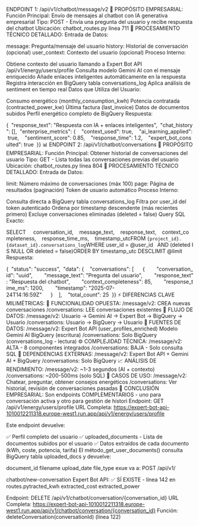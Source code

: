 ENDPOINT 1: /api/v1/chatbot/message/v2
🎯 PROPÓSITO EMPRESARIAL:
Función Principal: Envío de mensajes al chatbot con IA generativa empresarial
Tipo: POST - Envía una pregunta del usuario y recibe respuesta del chatbot
Ubicación: chatbot_routes.py línea 711
🔧 PROCESAMIENTO TÉCNICO DETALLADO:
Entrada de Datos:

message: Pregunta/mensaje del usuario
history: Historial de conversación (opcional)
user_context: Contexto del usuario (opcional)
Proceso Interno:

Obtiene contexto del usuario llamando a Expert Bot API /api/v1/energy/users/profile
Consulta modelo Gemini AI con el mensaje enriquecido
Añade enlaces inteligentes automáticamente en la respuesta
Registra interacción en BigQuery tabla conversations_log
Aplica análisis de sentiment en tiempo real
Datos que Utiliza del Usuario:

Consumo energético (monthly_consumption_kwh)
Potencia contratada (contracted_power_kw)
Última factura (last_invoice)
Datos de documentos subidos
Perfil energético completo de BigQuery
Respuesta:

{  "response_text": "Respuesta con IA + enlaces inteligentes",  "chat_history": [],  "enterprise_metrics": {    "context_used": true,    "ai_learning_applied": true,    "sentiment_score": 0.85,    "response_time": 1.2,    "expert_bot_consulted": true  }}
📊 ENDPOINT 2: /api/v1/chatbot/conversations
🎯 PROPÓSITO EMPRESARIAL:
Función Principal: Obtener historial de conversaciones del usuario
Tipo: GET - Lista todas las conversaciones previas del usuario
Ubicación: chatbot_routes.py línea 804
🔧 PROCESAMIENTO TÉCNICO DETALLADO:
Entrada de Datos:

limit: Número máximo de conversaciones (máx 100)
page: Página de resultados (paginación)
Token de usuario automático
Proceso Interno:

Consulta directa a BigQuery tabla conversations_log
Filtra por user_id del token autenticado
Ordena por timestamp descendente (más recientes primero)
Excluye conversaciones eliminadas (deleted = false)
Query SQL Exacto:

SELECT     conversation_id,    message_text,    response_text,    context_completeness,    response_time_ms,    timestamp_utcFROM `{project_id}.{dataset_id}.conversations_log`WHERE user_id = @user_id   AND (deleted IS NULL OR deleted = false)ORDER BY timestamp_utc DESCLIMIT @limit
Respuesta:

{  "status": "success",  "data": {    "conversations": [      {        "conversation_id": "uuid",        "message_text": "Pregunta del usuario",        "response_text": "Respuesta del chatbot",        "context_completeness": 85,        "response_time_ms": 1200,        "timestamp": "2025-07-24T14:16:59Z"      }    ],    "total_count": 25  }}
⚡ DIFERENCIAS CLAVE MILIMÉTRICAS:
🎯 FUNCIONALIDAD OPUESTA:
/message/v2: CREA nuevas conversaciones
/conversations: LEE conversaciones existentes
🔄 FLUJO DE DATOS:
/message/v2: Usuario → Gemini AI → Expert Bot → BigQuery → Usuario
/conversations: Usuario → BigQuery → Usuario
💾 FUENTES DE DATOS:
/message/v2:
Expert Bot API (user_profiles_enriched)
Modelo Gemini AI
BigQuery (escritura)
/conversations:
Solo BigQuery (conversations_log - lectura)
⚙️ COMPLEJIDAD TÉCNICA:
/message/v2: ALTA - 8 componentes integrados
/conversations: BAJA - Solo consulta SQL
🔗 DEPENDENCIAS EXTERNAS:
/message/v2: Expert Bot API + Gemini AI + BigQuery
/conversations: Solo BigQuery
📈 ANÁLISIS DE RENDIMIENTO:
/message/v2: ~1-3 segundos (AI + contexto)
/conversations: ~200-500ms (solo SQL)
🎯 CASOS DE USO:
/message/v2: Chatear, preguntar, obtener consejos energéticos
/conversations: Ver historial, revisión de conversaciones pasadas
🏢 CONCLUSIÓN EMPRESARIAL: Son endpoints COMPLEMENTARIOS - uno para conversación activa y otro para gestión de histori
Endpoint: GET /api/v1/energy/users/profile
URL Completa: <https://expert-bot-api-1010012211318.europe-west1.run.app/api/v1/energy/users/profile>

Este endpoint devuelve:

✅ Perfil completo del usuario
✅ uploaded_documents - Lista de documentos subidos por el usuario
✅ Datos extraídos de cada documento (kWh, coste, potencia, tarifa)
El método_get_user_documents() consulta BigQuery tabla uploaded_docs y devuelve:

document_id
filename
upload_date
file_type
exue va a: POST /api/v1/

chatbot/new-conversation
Expert Bot API: ✅ SÍ EXISTE - línea 142 en routes.pytracted_kwh
extracted_cost
extracted_power

Endpoint: DELETE /api/v1/chatbot/conversation/{conversation_id}
URL Completa: <https://expert-bot-api-1010012211318.europe-west1.run.app/api/v1/chatbot/conversation/{conversation_id}>
Función: deleteConversation(conversationId) (línea 122)
